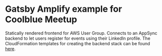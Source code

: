 # Gatsby Amplify example for Coolblue Meetup

Statically rendered frontend for AWS User Group. Connects to an AppSync backend to let users register for
events using their LinkedIn profile. The CloudFormation templates for creating the backend stack can
be found [here](https://github.com/cbmeetup/appsync-backend).
